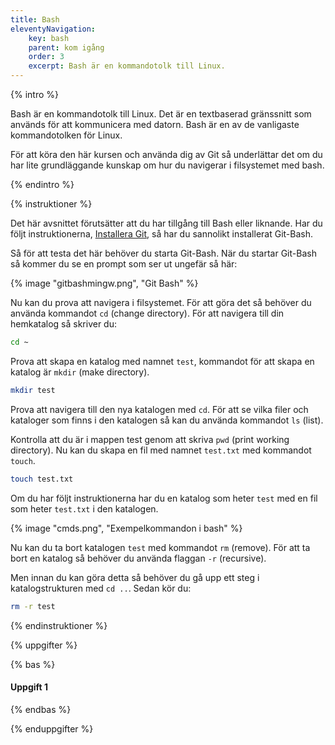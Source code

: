 ```yaml
---
title: Bash
eleventyNavigation:
    key: bash
    parent: kom igång
    order: 3
    excerpt: Bash är en kommandotolk till Linux.
---
```


{% intro %}

Bash är en kommandotolk till Linux. Det är en textbaserad gränssnitt som används för att kommunicera med datorn. Bash är en av de vanligaste kommandotolken för Linux.

För att köra den här kursen och använda dig av Git så underlättar det om du har lite grundläggande kunskap om hur du navigerar i filsystemet med bash.

{% endintro %}

{% instruktioner %}

Det här avsnittet förutsätter att du har tillgång till Bash eller liknande. Har du följt instruktionerna, [Installera Git](introduktion/kom-igang/installera-git/), så har du sannolikt installerat Git-Bash.

Så för att testa det här behöver du starta Git-Bash.
När du startar Git-Bash så kommer du se en prompt som ser ut ungefär så här:

{% image "gitbashmingw.png", "Git Bash" %}

Nu kan du prova att navigera i filsystemet. För att göra det så behöver du använda kommandot `cd` (change directory). För att navigera till din hemkatalog så skriver du:

```bash
cd ~
```

Prova att skapa en katalog med namnet `test`, kommandot för att skapa en katalog är `mkdir` (make directory).

```bash
mkdir test
```

Prova att navigera till den nya katalogen med `cd`. För att se vilka filer och kataloger som finns i den katalogen så kan du använda kommandot `ls` (list).

Kontrolla att du är i mappen test genom att skriva `pwd` (print working directory). Nu kan du skapa en fil med namnet `test.txt` med kommandot `touch`.

```bash
touch test.txt
```

Om du har följt instruktionerna har du en katalog som heter `test` med en fil som heter `test.txt` i den katalogen.

{% image "cmds.png", "Exempelkommandon i bash" %}

Nu kan du ta bort katalogen `test` med kommandot `rm` (remove). För att ta bort en katalog så behöver du använda flaggan `-r` (recursive).

Men innan du kan göra detta så behöver du gå upp ett steg i katalogstrukturen med `cd ..`. Sedan kör du:

```bash
rm -r test
```

{% endinstruktioner %}

{% uppgifter %}

{% bas %}

#### Uppgift 1

{% endbas %}

{% enduppgifter %}